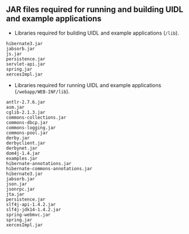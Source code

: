 ## JAR files required for running and building UIDL and example applications ##

  * Libraries required for building UIDL and example applications (`/lib`).

```
hibernate3.jar
jabsorb.jar
js.jar
persistence.jar
servlet-api.jar
spring.jar
xercesImpl.jar
```

  * Libraries required for running UIDL and example applications (`/webapp/WEB-INF/lib`).

```
antlr-2.7.6.jar
asm.jar
cglib-2.1.3.jar
commons-collections.jar
commons-dbcp.jar
commons-logging.jar
commons-pool.jar
derby.jar
derbyclient.jar
derbynet.jar
dom4j-1.4.jar
examples.jar
hibernate-annotations.jar
hibernate-commons-annotations.jar
hibernate3.jar
jabsorb.jar
json.jar
jsonrpc.jar
jta.jar
persistence.jar
slf4j-api-1.4.2.jar
slf4j-jdk14-1.4.2.jar
spring-webmvc.jar
spring.jar
xercesImpl.jar
```